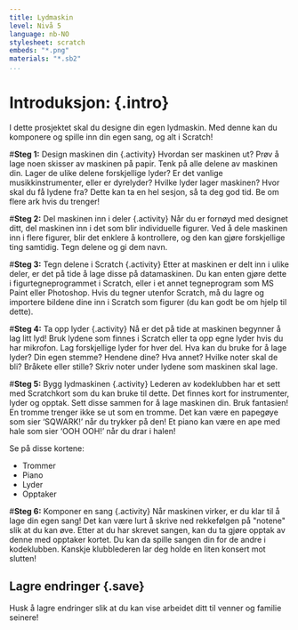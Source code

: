```yaml
---
title: Lydmaskin
level: Nivå 5
language: nb-NO
stylesheet: scratch
embeds: "*.png"
materials: "*.sb2"
...
```


# Introduksjon: {.intro}
I dette prosjektet skal du designe din egen lydmaskin. Med denne kan du komponere og spille inn din egen sang, og alt i Scratch!

#**Steg 1:** Design maskinen din {.activity}
Hvordan ser maskinen ut? Prøv å lage noen skisser av maskinen på papir. Tenk på alle delene av maskinen din. Lager de
ulike delene forskjellige lyder? Er det vanlige musikkinstrumenter, eller er dyrelyder? Hvilke lyder lager maskinen?
Hvor skal du få lydene fra? Dette kan ta en hel sesjon, så ta deg god tid. Be om flere ark hvis du trenger!

#**Steg 2:** Del maskinen inn i deler {.activity}
Når du er fornøyd med designet ditt, del maskinen inn i det som blir individuelle figurer. Ved å dele maskinen inn i
flere figurer, blir det enklere å kontrollere, og den kan gjøre forskjellige ting samtidig. Tegn delene og gi dem navn.

#**Steg 3:** Tegn delene i Scratch {.activity}
Etter at maskinen er delt inn i ulike deler, er det på tide å lage disse på datamaskinen. Du kan enten gjøre dette i
figurtegneprogrammet i Scratch, eller i et annet tegneprogram som MS Paint eller Photoshop. Hvis du tegner utenfor Scratch,
må du lagre og importere bildene dine inn i Scratch som figurer (du kan godt be om hjelp til dette).

#**Steg 4:** Ta opp lyder {.activity}
Nå er det på tide at maskinen begynner å lag litt lyd! Bruk lydene som finnes i Scratch eller ta opp egne lyder hvis du
har mikrofon. Lag forskjellige lyder for hver del. Hva kan du bruke for å lage lyder? Din egen stemme? Hendene dine?
Hva annet? Hvilke noter skal de bli? Bråkete eller stille? Skriv noter under lydene som maskinen skal lage.

#**Steg 5:** Bygg lydmaskinen {.activity}
Lederen av kodeklubben har et sett med Scratchkort som du kan bruke til dette. Det finnes kort for instrumenter, lyder
og opptak. Sett disse sammen for å lage maskinen din. Bruk fantasien! En tromme trenger ikke se ut som en tromme. Det
kan være en papegøye som sier ‘SQWARK!’ når du trykker på den! Et piano kan være en ape med hale som sier ‘OOH OOH!’
når du drar i halen!

Se på disse kortene:

* Trommer
* Piano
* Lyder
* Opptaker

#**Steg 6:** Komponer en sang {.activity}
Når maskinen virker, er du klar til å lage din egen sang!
Det kan være lurt å skrive ned rekkefølgen på "notene" slik at du kan øve. Etter at du har skrevet sangen, kan du ta
gjøre opptak av denne med opptaker kortet. Du kan da spille sangen din for de andre i kodeklubben. Kanskje klubblederen
lar deg holde en liten konsert mot slutten!

## Lagre endringer {.save}
Husk å lagre endringer slik at du kan vise arbeidet ditt til venner og familie seinere!
